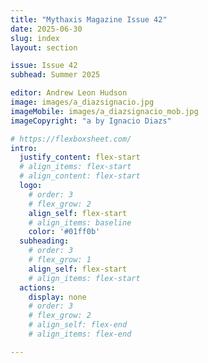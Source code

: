 ```yaml
---
title: "Mythaxis Magazine Issue 42"
date: 2025-06-30
slug: index
layout: section

issue: Issue 42
subhead: Summer 2025

editor: Andrew Leon Hudson
image: images/a_diazsignacio.jpg
imageMobile: images/a_diazsignacio_mob.jpg
imageCopyright: "a by Ignacio Diazs"

# https://flexboxsheet.com/
intro:
  justify_content: flex-start
  # align_items: flex-start
  # align_content: flex-start
  logo:
    # order: 3
    # flex_grow: 2
    align_self: flex-start
    # align_items: baseline
    color: '#01ff0b'
  subheading:
    # order: 3
    # flex_grow: 1
    align_self: flex-start
    # align_items: flex-start
  actions:
    display: none
    # order: 3
    # flex_grow: 2
    # align_self: flex-end
    # align_items: flex-end

---
```


